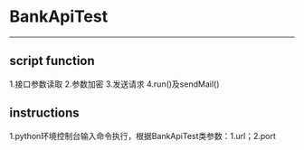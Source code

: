 # BankApiTest
---
## script function
1.接口参数读取
2.参数加密
3.发送请求
4.run()及sendMail()

## instructions
1.python环境控制台输入命令执行，根据BankApiTest类参数：1.url；2.port
